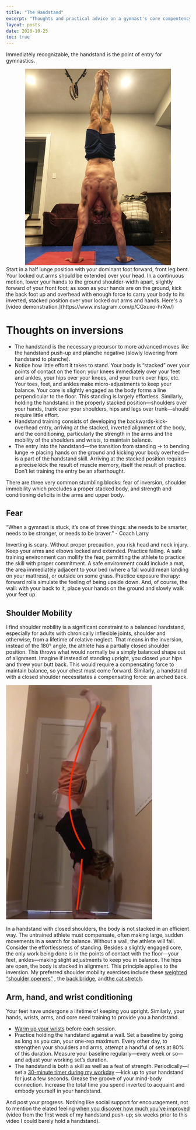 ```yaml
---
title: "The Handstand"
excerpt: "Thoughts and practical advice on a gymnast's core compentency."
layout: posts
date: 2020-10-25
toc: true
---
```

Immediately recognizable, the handstand is the point of entry for gymnastics.
<center>

<img src="/assets/images/handstands/perfect.jpg" alt="Perfect handstand" width=400/>

</center>
Start in a half lunge position with your dominant foot forward, front leg bent. Your locked out arms should be extended over your head. In a continuous motion, lower your hands to the ground shoulder-width apart, slightly forward of your front foot; as soon as your hands are on the ground, kick the back foot up and overhead with enough force to carry your body to its inverted, stacked position over your locked out arms and hands. Here's a [video demonstration.](https://www.instagram.com/p/CGxuxo-hrXw/)

# Thoughts on inversions

- The handstand is the necessary precursor to more advanced moves like the handstand push-up and planche negative (slowly lowering from handstand to planche).
- Notice how little effort it takes to stand. Your body is “stacked” over your points of contact on the floor: your knees immediately over your feet and ankles, your hips over your knees, and your trunk over hips, etc. Your toes, feet, and ankles make micro-adjustments to keep your balance. Your core is slightly engaged as the body forms a line perpendicular to the floor. This standing is largely effortless. Similarly, holding the handstand in the properly stacked position—shoulders over your hands, trunk over your shoulders, hips and legs over trunk—should require little effort.
- Handstand training consists of developing the backwards-kick-overhead entry, arriving at the stacked, inverted alignment of the body, and the conditioning, particularly the strength in the arms and the mobility of the shoulders and wrists, to maintain balance.
- The entry into the handstand—the transition from standing -> to bending lunge -> placing hands on the ground and kicking your body overhead—is a part of the handstand skill. Arriving at the stacked position requires a precise kick the result of muscle memory, itself the result of practice. Don’t let training the entry be an afterthought.

There are three very common stumbling blocks: fear of inversion, shoulder immobility which precludes a proper stacked body, and strength and conditioning deficits in the arms and upper body.

## Fear

“When a gymnast is stuck, it’s one of three things: she needs to be smarter, needs to be stronger, or needs to be braver.” - Coach Larry

Inverting is scary. Without proper precaution, you risk head and neck injury. Keep your arms and elbows locked and extended. Practice falling. A safe training environment can mollify the fear, permitting the athlete to practice the skill with proper commitment.
A safe environment could include a mat, the area immediately adjacent to your bed (where a fall would mean landing on your mattress), or outside on some grass. Practice exposure therapy: forward rolls simulate the feeling of being upside down. And, of course, the wall: with your back to it, place your hands on the ground and slowly walk your feet up.

## Shoulder Mobility

I find shoulder mobility is a significant constraint to a balanced handstand, especially for adults with chronically inflexible joints, shoulder and otherwise, from a lifetime of relative neglect. That means in the inversion, instead of the 180° angle, the athlete has a partially closed shoulder position. This throws what would normally be a simply balanced shape out of alignment.
Imagine if instead of standing upright, you closed your hips and threw your butt back. This would require a compensating force to maintain balance, so your chest must come forward. Similarly, a handstand with a closed shoulder necessitates a compensating force: an arched back.

<img src="/assets/images/handstands/misaligned.png" alt="Imperfect handstand" width=400/>

In a handstand with closed shoulders, the body is not stacked in an efficient way. The untrained athlete must compensate, often making large, sudden movements in a search for balance. Without a wall, the athlete will fall.
Consider the effortlessness of standing. Besides a slightly engaged core, the only work being done is in the points of contact with the floor—your feet, ankles—making slight adjustments to keep you in balance. The hips are open, the body is stacked in alignment. This principle applies to the inversion.
My preferred shoulder mobility exercises include these [weighted “shoulder openers”](https://twitter.com/maxefremov/status/1302343454085783552) , the [back bridge](https://www.youtube.com/watch?v=ZO82mkrObb8), and[the cat stretch](https://www.gymnasticbodies.com/fix-chronically-tight-shoulders-cat-stretch/).

## Arm, hand, and wrist conditioning

Your feet have undergone a lifetime of keeping you upright. Similarly, your hands, wrists, arms, and core need training to provide you a handstand.

- [Warm up your wrists](https://www.youtube.com/watch?v=SV3HI95IfhE) before each session.
- Practice holding the handstand against a wall. Set a baseline by going as long as you can, your one-rep maximum. Every other day, to strengthen your shoulders and arms, attempt a handful of sets at 80% of this duration. Measure your baseline regularly—every week or so—and adjust your working set’s duration.
- The handstand is both a skill as well as a feat of strength. Periodically—I set a [30-minute timer during my workday](https://twitter.com/maxefremov/status/1315327087067176961) —kick up to your handstand for just a few seconds. Grease the groove of your mind-body connection. Increase the total time you spend inverted to acquaint and embody yourself in your handstand.

And post your progress. Nothing like social support for encouragement, not to mention the elated feeling [when you discover how much you’ve improved](https://www.instagram.com/p/q9oVJztoZP/) (video from the first week of my handstand push-up; six weeks prior to this video I could barely hold a handstand).
